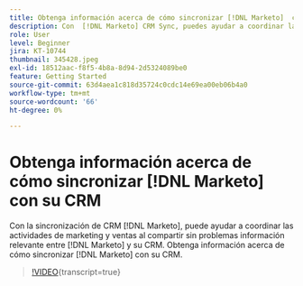 ```yaml
---
title: Obtenga información acerca de cómo sincronizar [!DNL Marketo]  con su CRM
description: Con  [!DNL Marketo] CRM Sync, puedes ayudar a coordinar las actividades de marketing y ventas al compartir sin problemas información relevante entre [!DNL Marketo] y tu CRM. Obtenga información acerca de cómo sincronizar [!DNL Marketo]  con su CRM.
role: User
level: Beginner
jira: KT-10744
thumbnail: 345428.jpeg
exl-id: 18512aac-f8f5-4b8a-8d94-2d5324089be0
feature: Getting Started
source-git-commit: 63d4aea1c818d35724c0cdc14e69ea00eb06b4a0
workflow-type: tm+mt
source-wordcount: '66'
ht-degree: 0%

---
```


# Obtenga información acerca de cómo sincronizar [!DNL Marketo] con su CRM

Con la sincronización de CRM [!DNL Marketo], puede ayudar a coordinar las actividades de marketing y ventas al compartir sin problemas información relevante entre [!DNL Marketo] y su CRM. Obtenga información acerca de cómo sincronizar [!DNL Marketo] con su CRM.

>[!VIDEO](https://video.tv.adobe.com/v/345428/?quality=12&learn=on){transcript=true}
